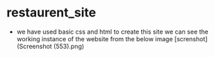 # restaurent_site
- we have used basic css and html to create this site 
we can see the working instance of the website from the below image [screnshot](Screenshot (553).png)
